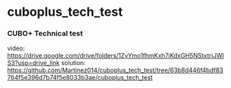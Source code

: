 # cuboplus_tech_test
### CUBO+ Technical test
video: https://drive.google.com/drive/folders/1ZyYmo1fhmKxh7iKdxGH5NStxtrjJWlS3?usp=drive_link
solution: https://github.com/Martinez014/cuboplus_tech_test/tree/63b8d446f4bdf83764f5e396d7b74f5e8033b3ae/cuboplus_tech_test
